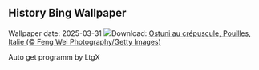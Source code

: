 ## History Bing Wallpaper
Wallpaper date: 2025-03-31
![](https://www.bing.com/th?id=OHR.ItalyOstuni_FR-FR7585525322_UHD.jpg&w=1000)Download: [Ostuni au crépuscule, Pouilles, Italie (© Feng Wei Photography/Getty Images)](https://www.bing.com/th?id=OHR.ItalyOstuni_FR-FR7585525322_UHD.jpg)

Auto get programm by LtgX
